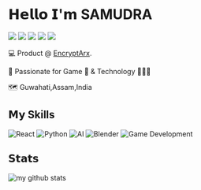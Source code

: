 # 𝗛𝗲𝗹𝗹𝗼 𝗜'𝗺 SAMUDRA

[![](https://img.shields.io/badge/-@purp1exd-%231DA1F2?style=flat-square&logo=twitter&logoColor=ffffff)](https://twitter.com/purp1exd)
[![](https://img.shields.io/badge/-@samudr4.io-%23000000?style=flat-square&logo=instagram)](https://instagram.com/samudr4.io)
[![](https://img.shields.io/website?style=flat-square&up_message=Static&url=https%3A%2F%2Fsamudr4.github.io%2Fpurp1eweb%2F)](https://samudr4.github.io/purp1eweb/)
[![](https://img.shields.io/badge/-Resume/CV-%23006500?style=flat-square&logo=doc)](https://drive.google.com/file/d/1-m8_8q28k3j6-EkpWhhVmQCMxPJPR-yx/view?usp=sharing)
[![](https://img.shields.io/youtube/channel/subscribers/UC7y81yZN6jSr65sDu4fLmmA?label=Subscribe&style=social)](https://www.youtube.com/channel/UC7y81yZN6jSr65sDu4fLmmA)

:computer: Product @ [EncryptAr​x](https://www.encryptarx.in/).

:vulcan_salute: Passionate for Game 👾 & Technology 👨🏻‍💻

🗺️ Guwahati,Assam,India

## 𝗠𝘆 Skills

![React](https://img.shields.io/badge/React-20232A?style=for-the-badge&logo=react&logoColor=61DAFB)
![Python](https://img.shields.io/badge/Python-3776AB?style=for-the-badge&logo=python&logoColor=white)
![AI](https://img.shields.io/badge/Machine%20Learning-00A98F?style=for-the-badge&logo=tensorflow&logoColor=white)
![Blender](https://img.shields.io/badge/Blender-F5792A?style=for-the-badge&logo=blender&logoColor=white)
![Game Development](https://img.shields.io/badge/Game_Development-0D3B66?style=for-the-badge&logo=gamepad&logoColor=white)

## 𝗦𝘁𝗮𝘁𝘀

![my github stats](https://github-readme-stats.vercel.app/api?username=samudr4&show_icons=true&theme=dracula)

